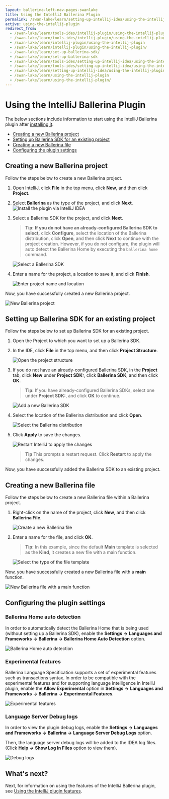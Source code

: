 ```yaml
---
layout: ballerina-left-nav-pages-swanlake
title: Using the IntelliJ Ballerina Plugin
permalink: /swan-lake/learn/setting-up-intellij-idea/using-the-intellij-plugin/
active: using-the-intellij-plugin
redirect_from:
  - /swan-lake/learn/tools-ides/intellij-plugin/using-the-intellij-plugin
  - /swan-lake/learn/tools-ides/intellij-plugin/using-the-intellij-plugin/
  - /swan-lake/learn/intellij-plugin/using-the-intellij-plugin
  - /swan-lake/learn/intellij-plugin/using-the-intellij-plugin/
  - /swan-lake/learn/set-up-ballerina-sdk/
  - /swan-lake/learn/set-up-ballerina-sdk
  - /swan-lake/learn/tools-ides/setting-up-intellij-idea/using-the-intellij-plugin
  - /swan-lake/learn/tools-ides/setting-up-intellij-idea/using-the-intellij-plugin/
  - /swan-lake/learn/setting-up-intellij-idea/using-the-intellij-plugin
  - /swan-lake/learn/using-the-intellij-plugin
  - /swan-lake/learn/using-the-intellij-plugin/
---
```


# Using the IntelliJ Ballerina Plugin

The below sections include information to start using the IntelliJ Ballerina plugin after [installing it](/swan-lake/learn/intellij-plugin).

- [Creating a new Ballerina project](#creating-a-new-ballerina-project)
- [Setting up Ballerina SDK for an existing project](#setting-up-ballerina-sdk-for-an-existing-project)
- [Creating a new Ballerina file](#creating-a-new-ballerina-file)
- [Configuring the plugin settings](#configuring-the-plugin-settings)

## Creating a new Ballerina project

Follow the steps below to create a new Ballerina project.

1. Open IntelliJ, click **File** in the top menu, click **New**, and then click **Project**.

2. Select **Ballerina** as the type of the project, and click **Next**.
![Install the plugin via IntelliJ IDEA](/swan-lake/learn/images/select-project-type.png)

3. Select a Ballerina SDK for the project, and click **Next**.

    >**Tip:** **If you do not have an already-configured Ballerina SDK to select,** click **Configure**, select the location of the Ballerina distribution, click **Open**, and then click **Next** to continue with the project creation. However, if you do not configure, the plugin will auto detect the Ballerina Home by executing the `ballerina home` command.

    ![Select a Ballerina SDK](/swan-lake/learn/images/select-sdk.png)
   
4. Enter a name for the project, a location to save it, and click **Finish**.

    ![Enter project name and location](/swan-lake/learn/images/enter-project-name-and-location.png)

Now, you have successfully created a new Ballerina project.

![New Ballerina project](/swan-lake/learn/images/new-ballerina-project.png)

## Setting up Ballerina SDK for an existing project

Follow the steps below to set up Ballerina SDK for an existing project.

1. Open the Project to which you want to set up a Ballerina SDK.
2. In the IDE, click **File** in the top menu, and then click **Project Structure**.

    ![Open the project structure](/swan-lake/learn/images/open-project-structure.png)
3. If you do not have an already-configured Ballerina SDK, in the **Project** tab, click **New** under **Project SDK:**, click **Ballerina SDK**, and then click **OK**. 

    >**Tip:** If you have already-configured Ballerina SDKs, select one under **Project SDK:**, and click **OK** to continue.

    ![Add a new Ballerina SDK](/swan-lake/learn/images/add-new-sdk.png)
4. Select the location of the Ballerina distribution and click **Open**.

    ![Select the Ballerina distribution](/swan-lake/learn/images/select-ballerina-distribution.png)
5. Click **Apply** to save the changes.

    ![Restart IntelliJ to apply the changes](/swan-lake/learn/images/apply-changes.png)

    >**Tip** This prompts a restart request. Click **Restart** to apply the changes.

 Now, you have successfully added the Ballerina SDK to an existing project.

## Creating a new Ballerina file

Follow the steps below to create a new Ballerina file within a Ballerina project.

1. Right-click on the name of the project, click **New**, and then click **Ballerina File**.

    ![Create a new Ballerina file](/swan-lake/learn/images/create-new-ballerina-file.png)

2. Enter a name for the file, and click **OK**. 

    > **Tip:** In this example, since the default **Main** template is selected as the **Kind**, it creates a new file with a main function.

    ![Select the type of the file template](/swan-lake/learn/images/select-file-kind.png)

Now, you have successfully created a new Ballerina file with a **main** function.

![New Ballerina file with a main function](/swan-lake/learn/images/new-ballerina-file-with-main-function.png)

## Configuring the plugin settings

### Ballerina Home auto detection

In order to automatically detect the Ballerina Home that is being used (without setting up a Ballerina SDK), enable the **Settings** **->** **Languages and Frameworks** **->** **Ballerina** **->** **Ballerina Home Auto Detection** option.

![Ballerina Home auto detection](/swan-lake/learn/images/auto-detection.png)

### Experimental features

Ballerina Language Specification supports a set of experimental features such as transactions syntax. In order to be compatible with the experimental features and for supporting language intelligence in IntelliJ plugin, enable the **Allow Experimental** option in **Settings** **->** **Languages and Frameworks** **->** **Ballerina** **->** **Experimental Features**.

![Experimental features](/swan-lake/learn/images/experimental-features.png)

### Language Server Debug logs

In order to view the plugin debug logs, enable the **Settings** **->** **Languages and Frameworks** **->** **Ballerina** **->** **Language Server Debug Logs** option.

Then, the language server debug logs will be added to the IDEA log files. (Click **Help** **->** **Show Log In Files** option to view them).

![Debug logs](/swan-lake/learn/images/debug-logs.png)

## What's next?

 Next, for information on using the features of the IntelliJ Ballerina plugin, see [Using the IntelliJ plugin features](/swan-lake/learn/intellij-plugin/using-intellij-plugin-features).
 


 
